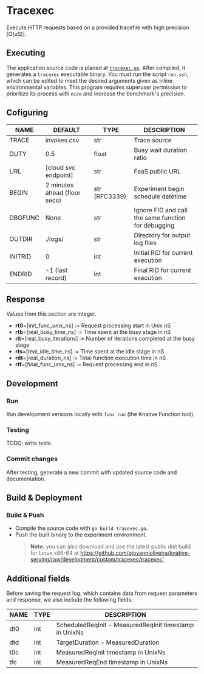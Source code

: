 # Tracexec
Execute HTTP requests based on a provided tracefile with high precision [O(uS)].
## Executing
The application source code is placed at [`tracexec.go`](tracexec.go). After compiled, it generates a `tracexec` executable binary.
You must run the script `run.ssh`, which can be edited to meet the desired arguments given as inline environmental variables. This program requires superuser permission to prioritize its process with `nice` and increase the benchmark's precision. 
## Cofiguring

| NAME    | DEFAULT                      | TYPE          | DESCRIPTION                                         |
|---------|------------------------------|---------------|-----------------------------------------------------|
| TRACE   | invokes.csv                  | str           | Trace source                                        |
| DUTY    | 0.5                          | float         | Busy wait duration ratio                            |
| URL     | [cloud svc endpoint]         | str           | FaaS public URL                                     |
| BEGIN   | 2 minutes ahead (floor secs) | str (RFC3339) | Experiment begin schedule datetime                  |
| DBGFUNC | None                         | str           | Ignore FID and call the same function for debugging |
| OUTDIR  | ./logs/                      | str           | Directory for output log files                      |
| INITRID | 0                            | int           | Initial RID for current execution                   |
| ENDRID  | -1 (last record)             | int           | Final RID for current execution                     |

## Response
Values from this section are integer.
- **rt0**=[init_func_unix_ns] := Request processing start in Unix nS
- **rtb**=[real_busy_time_ns] := Time spent at the busy stage in nS
- **rit**=[real_busy_iterations] := Number of iterations completed at the busy stage
- **rts**=[real_idle_time_ns] := Time spent at the idle stage in nS
- **rdt**=[real_duration_ns] := Total function execution time in nS
- **rtf**=[final_func_unix_ns] := Request processing end in nS
## Development
### Run
Run development versions locally with `func run` (the Knative Function tool).
### Testing
TODO: write tests.
### Commit changes
After testing, generate a new commit with updated source code and documentation.
## Build & Deployment
### Build & Push
- Compile the source code with `go build tracexec.go`.
- Push the built binary to the experiment environment.
  > **Note**: you can also download and use the latest public dist build for Linux x86-64 at https://github.com/giovannioliveira/knative-serving/raw/development/custom/tracexec/tracexec`
## Additional fields
Before saving the request log, which contains data from request parameters and response, we also include the following fields:

| NAME | TYPE | DESCRIPTION                                            |
|------|------|--------------------------------------------------------|
| dt0  | int  | ScheduledReqInit - MeasuredReqInit timestamp in UnixNs |
| dtd  | int  | TargetDuration - MeasuredDuration                      |
| t0c  | int  | MeasuredReqInit timestamp in UnixNs                    |
| tfc  | int  | MeasuredReqEnd timestamp in UnixNs                     |
